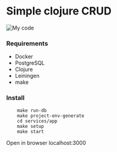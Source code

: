 # Simple clojure CRUD
![My code](https://i.imgur.com/HmLYQg1.jpeg)

### Requirements

* Docker
* PostgreSQL
* Clojure
* Leiningen
* make

### Install

```
    make run-db
    make project-env-generate
    cd services/app
    make setup
    make start
```
Open in browser localhost:3000
